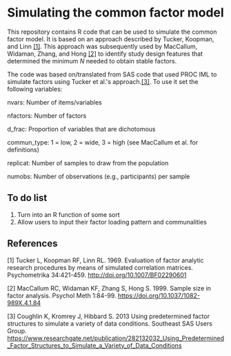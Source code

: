 # Simulating the common factor model
This repository contains R code that can be used to simulate the
common factor model. It is based on an approach described by Tucker,
Koopman, and Linn [[1]](#1). This approach was subsequently used by
MacCallum, Widaman, Zhang, and Hong [[2]](#2) to identify study design
features that determined the minimum *N* needed to obtain stable
factors.

The code was based on/translated from SAS code that used PROC IML to
simulate factors using Tucker et al.'s approach.[[3]](#3). To use it
set the following variables:

nvars: Number of items/variables

nfactors: Number of factors

d_frac: Proportion of variables that are dichotomous

commun_type: 1 = low, 2 = wide, 3 = high (see MacCallum et al. for
definitions)

replicat: Number of samples to draw from the population

numobs: Number of observations (e.g., participants) per sample

## To do list
1. Turn into an R function of some sort
2. Allow users to input their factor loading pattern and communalities

## References
<a id="1">[1]</a>
Tucker L, Koopman RF, Linn RL. 1969. Evaluation of factor analytic research procedures by means of 
simulated correlation matrices. Psychometrika 34:421-459. http://doi.org/10.1007/BF02290601

<a id="2">[2]</a>
MacCallum RC, Widaman KF, Zhang S, Hong S. 1999. Sample size in factor
analysis. Psychol Meth
1:84-99. https://doi.org/10.1037/1082-989X.4.1.84

<a id="3">[3]</a>
Coughlin K, Kromrey J, Hibbard S. 2013 Using predetermined factor
structures to simulate a variety of data conditions. Southeast SAS
	Users Group.
	https://www.researchgate.net/publication/282132032_Using_Predetermined_Factor_Structures_to_Simulate_a_Variety_of_Data_Conditions
